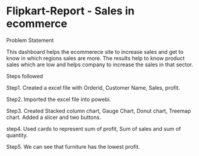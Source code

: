 # Flipkart-Report - Sales in ecommerce 

Problem Statement

This dashboard helps the ecommerece site to increase sales and get to know in which regions sales are more. The results help to know product sales which are low and helps company to increase the sales in that sector. 

Steps followed

Step1. Created a excel file with Orderid, Customer Name, Sales, profit.

Step2. Imported the excel file into powebi.

Step3. Created Stacked column chart, Gauge Chart, Donut chart, Treemap chart. Added a slicer and two buttons.

step4. Used cards to represent sum of profit, Sum of sales and sum of quantity.

Step5. We can see that furniture has the lowest profit.



